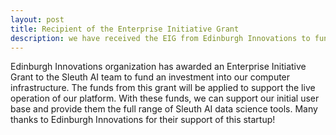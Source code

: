 ```yaml
---
layout: post
title: Recipient of the Enterprise Initiative Grant
description: we have received the EIG from Edinburgh Innovations to fund investment into computer systems
---
```


Edinburgh Innovations organization has awarded an Enterprise Initiative Grant to the Sleuth AI team to fund an investment into our computer infrastructure. The funds from this grant will be applied to support the live operation of our platform. With these funds, we can support our initial user base and provide them the full range of Sleuth AI data science tools. Many thanks to Edinburgh Innovations for their support of this startup!
